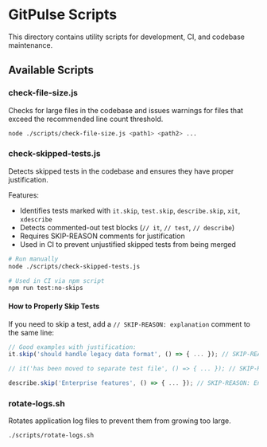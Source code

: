 # GitPulse Scripts

This directory contains utility scripts for development, CI, and codebase maintenance.

## Available Scripts

### check-file-size.js

Checks for large files in the codebase and issues warnings for files that exceed the recommended line count threshold.

```bash
node ./scripts/check-file-size.js <path1> <path2> ...
```

### check-skipped-tests.js

Detects skipped tests in the codebase and ensures they have proper justification.

Features:

- Identifies tests marked with `it.skip`, `test.skip`, `describe.skip`, `xit`, `xdescribe`
- Detects commented-out test blocks (`// it`, `// test`, `// describe`)
- Requires SKIP-REASON comments for justification
- Used in CI to prevent unjustified skipped tests from being merged

```bash
# Run manually
node ./scripts/check-skipped-tests.js

# Used in CI via npm script
npm run test:no-skips
```

#### How to Properly Skip Tests

If you need to skip a test, add a `// SKIP-REASON: explanation` comment to the same line:

```javascript
// Good examples with justification:
it.skip('should handle legacy data format', () => { ... }); // SKIP-REASON: Legacy format no longer used after API v2 migration

// it('has been moved to separate test file', () => { ... }); // SKIP-REASON: Test now exists in auth-flow.test.ts

describe.skip('Enterprise features', () => { ... }); // SKIP-REASON: Enterprise features on hold until Q3 2025
```

### rotate-logs.sh

Rotates application log files to prevent them from growing too large.

```bash
./scripts/rotate-logs.sh
```

